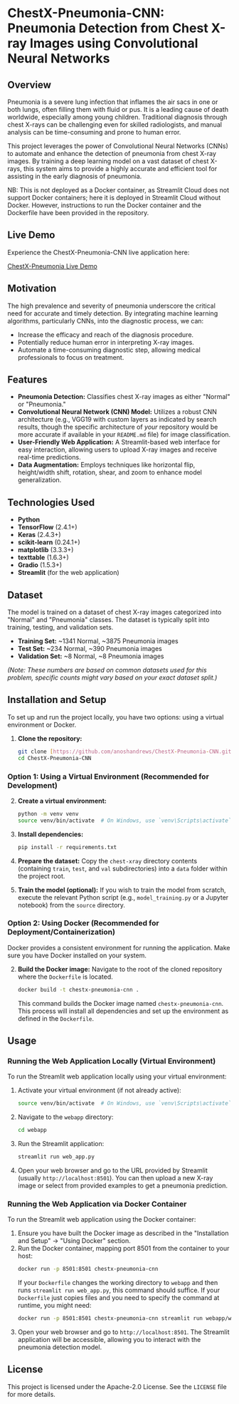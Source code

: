 # ChestX-Pneumonia-CNN: Pneumonia Detection from Chest X-ray Images using Convolutional Neural Networks

## Overview

Pneumonia is a severe lung infection that inflames the air sacs in one or both lungs, often filling them with fluid or pus. It is a leading cause of death worldwide, especially among young children. Traditional diagnosis through chest X-rays can be challenging even for skilled radiologists, and manual analysis can be time-consuming and prone to human error.

This project leverages the power of Convolutional Neural Networks (CNNs) to automate and enhance the detection of pneumonia from chest X-ray images. By training a deep learning model on a vast dataset of chest X-rays, this system aims to provide a highly accurate and efficient tool for assisting in the early diagnosis of pneumonia.

NB: This is not deployed as a Docker container, as Streamlit Cloud does not support Docker containers; here it is deployed in Streamlit Cloud without Docker. However, instructions to run the Docker container and the Dockerfile have been provided in the repository.

## Live Demo

Experience the ChestX-Pneumonia-CNN live application here:

[ChestX-Pneumonia Live Demo](https://chestx-pneumonia.streamlit.app/)

## Motivation

The high prevalence and severity of pneumonia underscore the critical need for accurate and timely detection. By integrating machine learning algorithms, particularly CNNs, into the diagnostic process, we can:
* Increase the efficacy and reach of the diagnosis procedure.
* Potentially reduce human error in interpreting X-ray images.
* Automate a time-consuming diagnostic step, allowing medical professionals to focus on treatment.

## Features

* **Pneumonia Detection:** Classifies chest X-ray images as either "Normal" or "Pneumonia."
* **Convolutional Neural Network (CNN) Model:** Utilizes a robust CNN architecture (e.g., VGG19 with custom layers as indicated by search results, though the specific architecture of *your* repository would be more accurate if available in your `README.md` file) for image classification.
* **User-Friendly Web Application:** A Streamlit-based web interface for easy interaction, allowing users to upload X-ray images and receive real-time predictions.
* **Data Augmentation:** Employs techniques like horizontal flip, height/width shift, rotation, shear, and zoom to enhance model generalization.

## Technologies Used

* **Python**
* **TensorFlow** (2.4.1+)
* **Keras** (2.4.3+)
* **scikit-learn** (0.24.1+)
* **matplotlib** (3.3.3+)
* **texttable** (1.6.3+)
* **Gradio** (1.5.3+)
* **Streamlit** (for the web application)

## Dataset

The model is trained on a dataset of chest X-ray images categorized into "Normal" and "Pneumonia" classes. The dataset is typically split into training, testing, and validation sets.

* **Training Set:** ~1341 Normal, ~3875 Pneumonia images
* **Test Set:** ~234 Normal, ~390 Pneumonia images
* **Validation Set:** ~8 Normal, ~8 Pneumonia images

*(Note: These numbers are based on common datasets used for this problem, specific counts might vary based on your exact dataset split.)*

## Installation and Setup

To set up and run the project locally, you have two options: using a virtual environment or Docker.

1.  **Clone the repository:**
    ```bash
    git clone [https://github.com/anoshandrews/ChestX-Pneumonia-CNN.git](https://github.com/anoshandrews/ChestX-Pneumonia-CNN.git)
    cd ChestX-Pneumonia-CNN
    ```

### Option 1: Using a Virtual Environment (Recommended for Development)

2.  **Create a virtual environment:**
    ```bash
    python -m venv venv
    source venv/bin/activate  # On Windows, use `venv\Scripts\activate`
    ```

3.  **Install dependencies:**
    ```bash
    pip install -r requirements.txt
    ```

4.  **Prepare the dataset:**
    Copy the `chest-xray` directory contents (containing `train`, `test`, and `val` subdirectories) into a `data` folder within the project root.

5.  **Train the model (optional):**
    If you wish to train the model from scratch, execute the relevant Python script (e.g., `model_training.py` or a Jupyter notebook) from the `source` directory.

### Option 2: Using Docker (Recommended for Deployment/Containerization)

Docker provides a consistent environment for running the application. Make sure you have Docker installed on your system.

2.  **Build the Docker image:**
    Navigate to the root of the cloned repository where the `Dockerfile` is located.
    ```bash
    docker build -t chestx-pneumonia-cnn .
    ```
    This command builds the Docker image named `chestx-pneumonia-cnn`. This process will install all dependencies and set up the environment as defined in the `Dockerfile`.

## Usage

### Running the Web Application Locally (Virtual Environment)

To run the Streamlit web application locally using your virtual environment:

1.  Activate your virtual environment (if not already active):
    ```bash
    source venv/bin/activate  # On Windows, use `venv\Scripts\activate`
    ```
2.  Navigate to the `webapp` directory:
    ```bash
    cd webapp
    ```
3.  Run the Streamlit application:
    ```bash
    streamlit run web_app.py
    ```
4.  Open your web browser and go to the URL provided by Streamlit (usually `http://localhost:8501`). You can then upload a new X-ray image or select from provided examples to get a pneumonia prediction.

### Running the Web Application via Docker Container

To run the Streamlit web application using the Docker container:

1.  Ensure you have built the Docker image as described in the "Installation and Setup" -> "Using Docker" section.
2.  Run the Docker container, mapping port 8501 from the container to your host:
    ```bash
    docker run -p 8501:8501 chestx-pneumonia-cnn
    ```
    If your `Dockerfile` changes the working directory to `webapp` and then runs `streamlit run web_app.py`, this command should suffice. If your `Dockerfile` just copies files and you need to specify the command at runtime, you might need:
    ```bash
    docker run -p 8501:8501 chestx-pneumonia-cnn streamlit run webapp/web_app.py
    ```
3.  Open your web browser and go to `http://localhost:8501`. The Streamlit application will be accessible, allowing you to interact with the pneumonia detection model.

## License

This project is licensed under the Apache-2.0 License. See the `LICENSE` file for more details.
